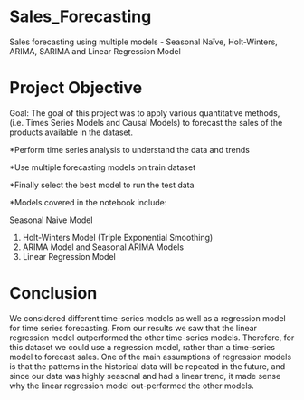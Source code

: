 # Sales_Forecasting

Sales forecasting using multiple models - Seasonal Naïve, Holt-Winters, ARIMA, SARIMA and Linear Regression Model

# Project Objective

Goal: The goal of this project was to apply various quantitative methods, (i.e. Times Series Models and Causal Models) to forecast the sales of the products available in the dataset.

*Perform time series analysis to understand the data and trends

*Use multiple forecasting models on train dataset

*Finally select the best model to run the test data

*Models covered in the notebook include:

Seasonal Naive Model

1. Holt-Winters Model (Triple Exponential Smoothing)
2. ARIMA Model and Seasonal ARIMA Models
3. Linear Regression Model

# Conclusion

We considered different time-series models as well as a regression model for time series forecasting. From our results we saw that the linear regression model outperformed the other time-series models. Therefore, for this dataset we could use a regression model, rather than a time-series model to forecast sales. One of the main assumptions of regression models is that the patterns in the historical data will be repeated in the future, and since our data was highly seasonal and had a linear trend, it made sense why the linear regression model out-performed the other models.
